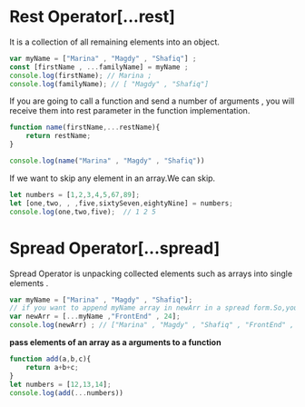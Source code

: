 # **Rest Operator[...rest]**



It is a collection of all remaining elements into an object.


```js
var myName = ["Marina" , "Magdy" , "Shafiq"] ;
const [firstName , ...familyName] = myName ;
console.log(firstName); // Marina ;
console.log(familyName); // [ "Magdy" , "Shafiq"]
```

If you are going to call a function and send a number of arguments , you will receive them into rest parameter in the function implementation.



```js
function name(firstName,...restName){
    return restName;
}

console.log(name("Marina" , "Magdy" , "Shafiq"))
```

If we want to skip any element in an array.We can skip.

```js
let numbers = [1,2,3,4,5,67,89];
let [one,two, , ,five,sixtySeven,eightyNine] = numbers;
console.log(one,two,five);  // 1 2 5
```


# **Spread Operator[...spread]**

Spread Operator is unpacking collected elements such as arrays into single elements .


```js
var myName = ["Marina" , "Magdy" , "Shafiq"];
// if you want to append myName array in newArr in a spread form.So,you can append through spread operator [...myName].
var newArr = [...myName ,"FrontEnd" , 24];
console.log(newArr) ; // ["Marina" , "Magdy" , "Shafiq" , "FrontEnd" , 24 ] ;
```


**pass elements of an array as a arguments to a function**

```js
function add(a,b,c){
    return a+b+c;
}
let numbers = [12,13,14];
console.log(add(...numbers))
```